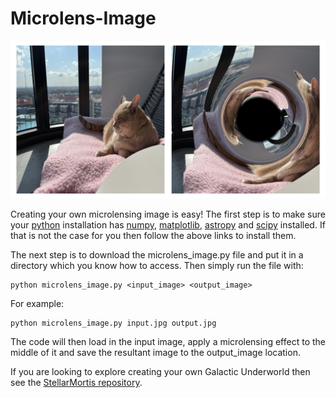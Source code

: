 # Microlens-Image

![Example Image](warped_cat.jpg)

Creating your own microlensing image is easy! The first step is to make sure your [python](https://www.python.org/downloads/) installation has [numpy](https://numpy.org/install/), [matplotlib](https://matplotlib.org/stable/install/index.html), [astropy](https://www.astropy.org/) and [scipy](https://scipy.org/install/) installed. If that is not the case for you then follow the above links to install them.

The next step is to download the microlens_image.py file and put it in a directory which you know how to access. Then simply run the file with:

    python microlens_image.py <input_image> <output_image>

For example:

    python microlens_image.py input.jpg output.jpg

The code will then load in the input image, apply a microlensing effect to the middle of it and save the resultant image to the output_image location. 

If you are looking to explore creating your own Galactic Underworld then see the [StellarMortis repository](https://github.com/David-Sweeney/StellarMortis).
